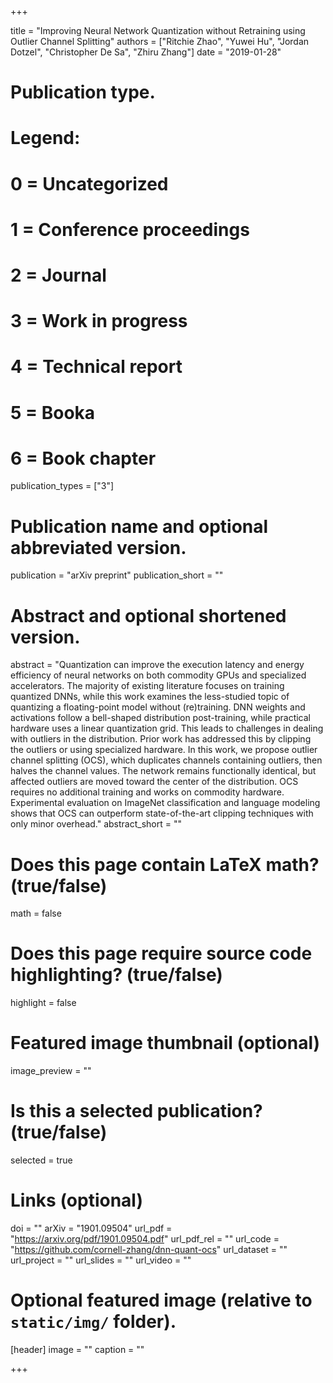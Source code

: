 +++

title = "Improving Neural Network Quantization without Retraining using Outlier Channel Splitting"
authors = ["Ritchie Zhao", "Yuwei Hu", "Jordan Dotzel", "Christopher De Sa", "Zhiru Zhang"]
date = "2019-01-28"

# Publication type.
# Legend:
# 0 = Uncategorized
# 1 = Conference proceedings
# 2 = Journal
# 3 = Work in progress
# 4 = Technical report
# 5 = Booka
# 6 = Book chapter
publication_types = ["3"]

# Publication name and optional abbreviated version.
publication = "arXiv preprint"
publication_short = ""

# Abstract and optional shortened version.
abstract = "Quantization can improve the execution latency and energy efficiency of neural networks on both commodity GPUs and specialized accelerators. The majority of existing literature focuses on training quantized DNNs, while this work examines the less-studied topic of quantizing a floating-point model without (re)training. DNN weights and activations follow a bell-shaped distribution post-training, while practical hardware uses a linear quantization grid. This leads to challenges in dealing with outliers in the distribution. Prior work has addressed this by clipping the outliers or using specialized hardware. In this work, we propose outlier channel splitting (OCS), which duplicates channels containing outliers, then halves the channel values. The network remains functionally identical, but affected outliers are moved toward the center of the distribution. OCS requires no additional training and works on commodity hardware. Experimental evaluation on ImageNet classification and language modeling shows that OCS can outperform state-of-the-art clipping techniques with only minor overhead."
abstract_short = ""

# Does this page contain LaTeX math? (true/false)
math = false

# Does this page require source code highlighting? (true/false)
highlight = false

# Featured image thumbnail (optional)
image_preview = ""

# Is this a selected publication? (true/false)
selected = true

# Links (optional)
doi = ""
arXiv = "1901.09504"
url_pdf = "https://arxiv.org/pdf/1901.09504.pdf"
url_pdf_rel = ""
url_code = "https://github.com/cornell-zhang/dnn-quant-ocs"
url_dataset = ""
url_project = ""
url_slides = ""
url_video = ""

# Optional featured image (relative to `static/img/` folder).
[header]
image = ""
caption = ""

+++
